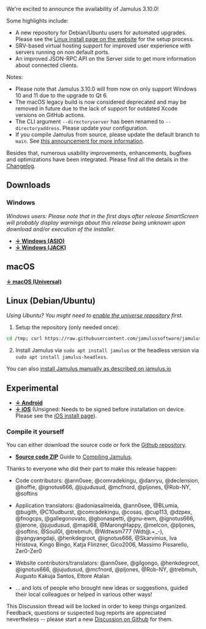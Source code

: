 We're excited to announce the availability of Jamulus 3.10.0!

Some highlights include:
- A new repository for Debian/Ubuntu users for automated upgrades. Please see the [Linux install page on the website](https://jamulus.io/wiki/Installation-for-Linux) for the setup process.
- SRV-based virtual hosting support for improved user experience with servers running on non default ports.
- An improved JSON-RPC API on the Server side to get more information about connected clients.

Notes:
- Please note that Jamulus 3.10.0 will from now on only support Windows 10 and 11 due to the upgrade to Qt 6.
- The macOS legacy build is now considered deprecated and may be removed in future due to the lack of support for outdated Xcode versions on GitHub actions.
- The CLI argument `--directoryserver` has been renamed to `--directoryaddress`. Please update your configuration.
- If you compile Jamulus from source, please update the default branch to `main`. See [this announcement for more information](https://github.com/orgs/jamulussoftware/discussions/2984).

Besides that, numerous usability improvements, enhancements, bugfixes and optimizations have been integrated.
Please find all the details in the [Changelog](https://github.com/jamulussoftware/jamulus/releases/r3_10_0).

## Downloads

### Windows
_Windows users: Please note that in the first days after release SmartScreen will probably display warnings about this release being unknown upon download and/or execution of the installer._

* **[↓ Windows (ASIO)](https://github.com/jamulussoftware/jamulus/releases/download/r3_10_0/jamulus_3.10.0_win.exe)**
* **[↓ Windows (JACK)](https://github.com/jamulussoftware/jamulus/releases/download/r3_10_0/jamulus_3.10.0_win_jack.exe)**

## macOS

**[↓ macOS (Universal)](https://github.com/jamulussoftware/jamulus/releases/download/r3_10_0/jamulus_3.10.0_mac.dmg)**

## Linux (Debian/Ubuntu)

_Using Ubuntu? You might need to [enable the universe repository](https://askubuntu.com/questions/148638/how-do-i-enable-the-universe-repository/227788#227788) first._
1. Setup the repository (only needed once):
  ```bash
  cd /tmp; curl https://raw.githubusercontent.com/jamulussoftware/jamulus/main/linux/setup_repo.sh > setup_repo.sh; chmod +x setup_repo.sh; sudo ./setup_repo.sh
  ```
2. Install Jamulus via `sudo apt install jamulus` or the headless version via `sudo apt install jamulus-headless`.

You can also [install Jamulus manually as described on jamulus.io](https://jamulus.io/wiki/Installation-for-Linux)

## Experimental
* **[↓ Android](https://github.com/jamulussoftware/jamulus/releases/download/r3_10_0/jamulus_3.10.0_android.apk)**
* **[↓ iOS](https://github.com/jamulussoftware/jamulus/releases/download/r3_10_0/jamulus_3.10.0_iOSUnsigned.ipa)**
  (Unsigned: Needs to be signed before installation on device. Please see the [iOS install page](https://jamulus.io/wiki/Installation-for-iOS)).


### Compile it yourself
You can either download the source code or fork the [Github repository](https://github.com/jamulussoftware/jamulus/).
* **[Source code ZIP](https://github.com/jamulussoftware/jamulus/archive/refs/tags/r3_10_0.zip)**
  Guide to [Compiling Jamulus](https://github.com/jamulussoftware/jamulus/blob/master/COMPILING.md).

Thanks to everyone who did their part to make this release happen:
- Code contributors: @ann0see, @comradekingu, @danryu, @declension, @hoffie, @ignotus666, @jujudusud, @mcfnord, @pljones, @Rob-NY, @softins

- Application translators: @adoniasalmeida, @ann0see, @BLumia, @bugith, @C10udburst, @comradekingu, @cosas, @cup113, @dzpex, @fnogcps, @gallegonovato, @gbonaspetti, @gnu-ewm, @ignotus666, @jerone, @jujudusud, @mapi68, @MarongHappy, @melcon, @pljones, @softins, @SoulGI, @trebmuh, @Wdtwsm777 (Wdt@.+_-), @yangyangdaji, @henkdegroot, @ignotus666, @Skarvinius, Iva Hristova, Kingo Bingo, Katja Flinzner, Gico2006, Massimo Pissarello, Zer0-Zer0
- Website contributors/translators: @ann0see, @gilgongo, @henkdegroot, @ignotus666, @jujudusud, @mcfnord, @pljones, @Rob-NY, @trebmuh, Augusto Kakuja Santos, Ettore Atalan
- ... and lots of people who brought new ideas or suggestions, guided their local colleagues or helped in various other ways!


This Discussion thread will be locked in order to keep things organized.
Feedback, questions or suspected bug reports are appreciated nevertheless -- please start a new [Discussion on Github](https://github.com/jamulussoftware/jamulus/discussions/new) for them.
